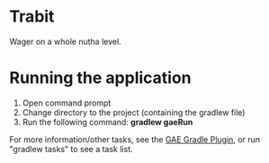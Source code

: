 Trabit
======

Wager on a whole nutha level.



Running the application
=======================
1. Open command prompt
2. Change directory to the project (containing the gradlew file)
3. Run the following command: **gradlew gaeRun**

For more information/other tasks, see the [GAE Gradle Plugin](https://github.com/bmuschko/gradle-gae-plugin "GAE Gradle Plugin"), or run "gradlew tasks" to see a task list.